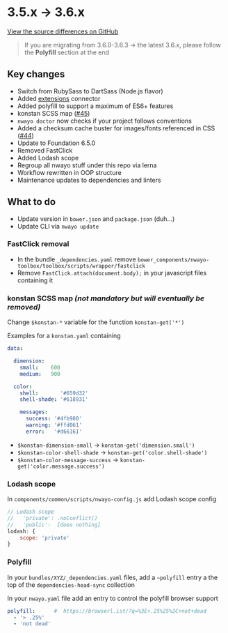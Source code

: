 # 3.5.x → 3.6.x
[View the source differences on GitHub](https://github.com/valtech-commerce/nwayo/compare/3.5.0...3.6.0)

> If you are migrating from 3.6.0-3.6.3 → the latest 3.6.x, please follow the **Polyfill** section at the end

## Key changes
- Switch from RubySass to DartSass (Node.js flavor)
- Added [extensions](../extensions) connector
- Added polyfill to support a maximum of ES6+ features
- konstan SCSS map ([#45](https://github.com/valtech-commerce/nwayo/issues/45))
- `nwayo doctor` now checks if your project follows conventions
- Added a checksum cache buster for images/fonts referenced in CSS ([#44](https://github.com/valtech-commerce/nwayo/issues/44))
- Update to Foundation 6.5.0
- Removed FastClick
- Added Lodash scope
- Regroup all nwayo stuff under this repo via lerna
- Workflow rewritten in OOP structure
- Maintenance updates to dependencies and linters

## What to do
- Update version in `bower.json` and `package.json` (duh...)
- Update CLI via `nwayo update`

### FastClick removal
- In the bundle `_dependencies.yaml` remove `bower_components/nwayo-toolbox/toolbox/scripts/wrapper/fastclick`
- Remove `FastClick.attach(document.body);` in your javascript files containing it

### konstan SCSS map *(not mandatory but will eventually be removed)*
Change `$konstan-*` variable for the function `konstan-get('*')`

Examples for a `konstan.yaml` containing
```yaml
data:

  dimension:
    small:    600
    medium:   900

  color:
    shell:       '#659d32'
    shell-shade: '#618931'

    messages:
      success: '#4fb980'
      warning: '#ffd061'
      error:   '#d66161'
```
- `$konstan-dimension-small` → `konstan-get('dimension.small')`
- `$konstan-color-shell-shade` → `konstan-get('color.shell-shade')`
- `$konstan-color-message-success` → `konstan-get('color.message.success')`

### Lodash scope
In `components/common/scripts/nwayo-config.js` add Lodash scope config
```js
// Lodash scope
//   'private': .noConflict()
//   'public':  [does nothing]
lodash: {
	scope: 'private'
}
```

### Polyfill
In your `bundles/XYZ/_dependencies.yaml` files, add a `~polyfill` entry a the top of the `dependencies-head-sync` collection

In your `nwayo.yaml` file add an entry to control the polyfill browser support
```yaml
polyfill:      #  https://browserl.ist/?q=%3E+.25%25%2C+not+dead
  - '> .25%'
  - 'not dead'
```
